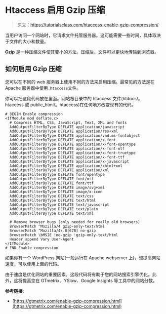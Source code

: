 # Htaccess 启用 Gzip 压缩

> 原文：<https://tutorialsclass.com/htaccess-enable-gzip-compression/>

当用户访问一个网站时，它请求文件托管服务器。这可能需要一些时间，具体取决于文件的大小和数量。

**Gzip** 是一种压缩文件使其变小的方法。压缩后，文件可以更快地传输到浏览器。

## 如何启用 Gzip 压缩

您可以在不同的 web 服务器上使用不同的方法来启用压缩。最常见的方法是在 Apache 服务器中使用`.htaccess`文件。

你可以把这段代码放在里面。网站根目录中的 htaccess 文件(htdocs/。htaccess 或 public_html/。htaccess)在任何地方改变现有的代码。

```
# BEGIN Enable compression
<IfModule mod_deflate.c>
  # Compress HTML, CSS, JavaScript, Text, XML and fonts
  AddOutputFilterByType DEFLATE application/javascript
  AddOutputFilterByType DEFLATE application/rss+xml
  AddOutputFilterByType DEFLATE application/vnd.ms-fontobject
  AddOutputFilterByType DEFLATE application/x-font
  AddOutputFilterByType DEFLATE application/x-font-opentype
  AddOutputFilterByType DEFLATE application/x-font-otf
  AddOutputFilterByType DEFLATE application/x-font-truetype
  AddOutputFilterByType DEFLATE application/x-font-ttf
  AddOutputFilterByType DEFLATE application/x-javascript
  AddOutputFilterByType DEFLATE application/xhtml+xml
  AddOutputFilterByType DEFLATE application/xml
  AddOutputFilterByType DEFLATE font/opentype
  AddOutputFilterByType DEFLATE font/otf
  AddOutputFilterByType DEFLATE font/ttf
  AddOutputFilterByType DEFLATE image/svg+xml
  AddOutputFilterByType DEFLATE image/x-icon
  AddOutputFilterByType DEFLATE text/css
  AddOutputFilterByType DEFLATE text/html
  AddOutputFilterByType DEFLATE text/javascript
  AddOutputFilterByType DEFLATE text/plain
  AddOutputFilterByType DEFLATE text/xml

  # Remove browser bugs (only needed for really old browsers)
  BrowserMatch ^Mozilla/4 gzip-only-text/html
  BrowserMatch ^Mozilla/4\.0[678] no-gzip
  BrowserMatch \bMSIE !no-gzip !gzip-only-text/html
  Header append Vary User-Agent
</IfModule>
# END Enable compression
```

如果你有一个 WordPress 网站(一般运行在 Apache webserver 上)，想提高网站速度，可以使用上面的代码。

由于速度是优化网站的重要因素，这段代码将有助于您的网站搜索引擎优化。此外，这将提高您在 GTmetrix、YSlow、Google Insights 等工具中的网站分数。

**参考链接:**

*   [https://gtmetrix.com/enable-gzip-compression.html](https://gtmetrix.com/enable-gzip-compression.html)